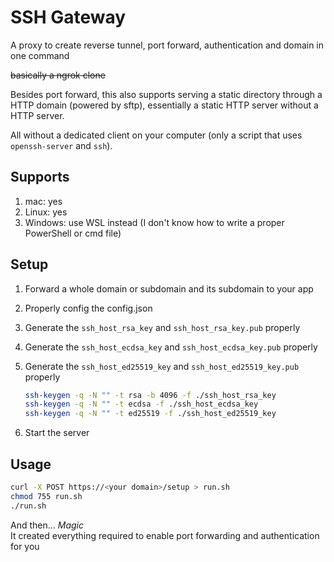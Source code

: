 # SSH Gateway

A proxy to create reverse tunnel, port forward, authentication and domain in one command

~~basically a ngrok clone~~

Besides port forward, this also supports serving a static directory through a HTTP domain (powered by sftp),
essentially a static HTTP server without a HTTP server.

All without a dedicated client on your computer (only a script that uses `openssh-server` and `ssh`).

## Supports

1. mac: yes
2. Linux: yes
3. Windows: use WSL instead (I don't know how to write a proper PowerShell or cmd file)

## Setup

1. Forward a whole domain or subdomain and its subdomain to your app
2. Properly config the config.json
3. Generate the `ssh_host_rsa_key` and `ssh_host_rsa_key.pub` properly
4. Generate the `ssh_host_ecdsa_key` and `ssh_host_ecdsa_key.pub` properly
5. Generate the `ssh_host_ed25519_key` and `ssh_host_ed25519_key.pub` properly

    ```sh
    ssh-keygen -q -N "" -t rsa -b 4096 -f ./ssh_host_rsa_key
    ssh-keygen -q -N "" -t ecdsa -f ./ssh_host_ecdsa_key
    ssh-keygen -q -N "" -t ed25519 -f ./ssh_host_ed25519_key
    ```

6. Start the server

## Usage

```sh
curl -X POST https://<your domain>/setup > run.sh
chmod 755 run.sh
./run.sh
```

And then... *Magic*  
It created everything required to enable port forwarding and authentication for you
